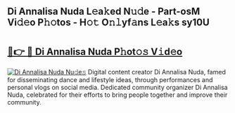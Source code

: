 ## Di Annalisa Nuda L𝚎a𝚔ed N𝚞𝚍e - Part-osM Vi𝚍𝚎o P𝚑𝚘tos - H𝚘𝚝 O𝚗𝚕yf𝚊ns L𝚎a𝚔s sy10U

# <h2><a href="http://kf2x3v.oniu.top/?m=Di+Annalisa+Nuda">🔗👉 🔴 Di Annalisa Nuda P𝚑ot𝚘𝚜 V𝚒d𝚎o</a></h2>

[![Di Annalisa Nuda Nu𝚍e𝚜](https://i.imgur.com/0qMVB7G.gif)](http://kf2x3v.oniu.top/?m=Di+Annalisa+Nuda)
Digital content creator Di Annalisa Nuda, famed for disseminating dance and lifestyle ideas, through performances and personal vlogs on social media. Dedicated community organizer Di Annalisa Nuda, celebrated for their efforts to bring people together and improve their community.  
